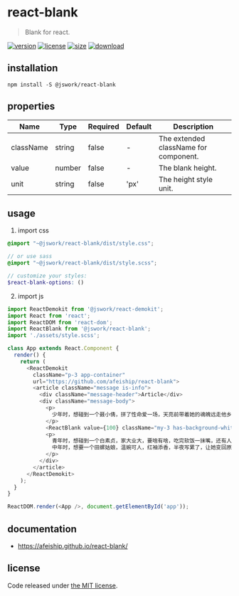 # react-blank
> Blank for react.

[![version][version-image]][version-url]
[![license][license-image]][license-url]
[![size][size-image]][size-url]
[![download][download-image]][download-url]

## installation
```shell
npm install -S @jswork/react-blank
```

## properties
| Name      | Type   | Required | Default | Description                           |
| --------- | ------ | -------- | ------- | ------------------------------------- |
| className | string | false    | -       | The extended className for component. |
| value     | number | false    | -       | The blank height.                     |
| unit      | string | false    | 'px'    | The height style unit.                |


## usage
1. import css
  ```scss
  @import "~@jswork/react-blank/dist/style.css";

  // or use sass
  @import "~@jswork/react-blank/dist/style.scss";

  // customize your styles:
  $react-blank-options: ()
  ```
2. import js
  ```js
  import ReactDemokit from '@jswork/react-demokit';
  import React from 'react';
  import ReactDOM from 'react-dom';
  import ReactBlank from '@jswork/react-blank';
  import './assets/style.scss';

  class App extends React.Component {
    render() {
      return (
        <ReactDemokit
          className="p-3 app-container"
          url="https://github.com/afeiship/react-blank">
          <article className="message is-info">
            <div className="message-header">Article</div>
            <div className="message-body">
              <p>
                少年时，想碰到一个聂小倩，拼了性命爱一场，天亮前带着她的魂魄远走他乡。
              </p>
              <ReactBlank value={100} className="my-3 has-background-white"/>
              <p>
                青年时，想碰到一个白素贞，家大业大，要啥有啥，吃完软饭一抹嘴，还有人负责把她关进雷峰塔。
                中年时，想要一个田螺姑娘，温婉可人，红袖添香，半夜写累了，让她变回原形，加干辣椒、花椒、姜、蒜片爆炒，淋入香油，起锅装盘。
              </p>
            </div>
          </article>
        </ReactDemokit>
      );
    }
  }

  ReactDOM.render(<App />, document.getElementById('app'));

  ```

## documentation
- https://afeiship.github.io/react-blank/


## license
Code released under [the MIT license](https://github.com/afeiship/react-blank/blob/master/LICENSE.txt).

[version-image]: https://img.shields.io/npm/v/@jswork/react-blank
[version-url]: https://npmjs.org/package/@jswork/react-blank

[license-image]: https://img.shields.io/npm/l/@jswork/react-blank
[license-url]: https://github.com/afeiship/react-blank/blob/master/LICENSE.txt

[size-image]: https://img.shields.io/bundlephobia/minzip/@jswork/react-blank
[size-url]: https://github.com/afeiship/react-blank/blob/master/dist/react-blank.min.js

[download-image]: https://img.shields.io/npm/dm/@jswork/react-blank
[download-url]: https://www.npmjs.com/package/@jswork/react-blank
